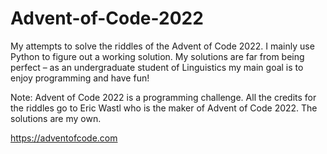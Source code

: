 # Advent-of-Code-2022

My attempts to solve the riddles of the Advent of Code 2022. I mainly use Python to figure out a working solution. My solutions are far from being perfect – as an undergraduate student of Linguistics my main goal is to enjoy programming and have fun!

Note:
Advent of Code 2022 is a programming challenge. All the credits for the riddles go to Eric Wastl who is the maker of Advent of Code 2022. The solutions are my own.  

https://adventofcode.com
